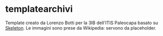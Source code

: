 # templatearchivi
Template creato da Lorenzo Botti per la 3IB dell'ITIS Paleocapa basato su [Skeleton](https://getskeleton.com).
Le immagini sono prese da Wikipedia: servono da placeholder.
